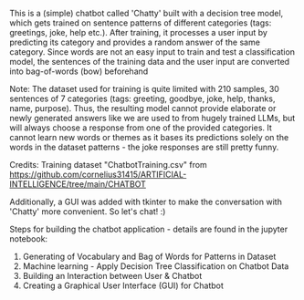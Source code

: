 This is a (simple) chatbot called 'Chatty' built with a decision tree model, which gets trained on sentence patterns of different categories (tags: greetings, joke, help etc.). After training, it processes a user input by predicting its category and provides a random answer of the same category. Since words are not an easy input to train and test a classification model, the sentences of the training data and the user input are converted into bag-of-words (bow) beforehand

Note: The dataset used for training is quite limited with 210 samples, 30 sentences of 7 categories (tags: greeting, goodbye, joke, help, thanks, name, purpose). Thus, the resulting model cannot provide elaborate or newly generated answers like we are used to from hugely trained LLMs, but will always choose a response from one of the provided categories. It cannot learn new words or themes as it bases its predictions solely on the words in the dataset patterns - the joke responses are still pretty funny.

Credits: Training dataset "ChatbotTraining.csv" from https://github.com/cornelius31415/ARTIFICIAL-INTELLIGENCE/tree/main/CHATBOT

Additionally, a GUI was added with tkinter to make the conversation with 'Chatty' more convenient. So let's chat! :)

Steps for building the chatbot application - details are found in the jupyter notebook:
1. Generating of Vocabulary and Bag of Words for Patterns in Dataset
2. Machine learning - Apply Decision Tree Classification on Chatbot Data
3. Building an Interaction between User & Chatbot
4. Creating a Graphical User Interface (GUI) for Chatbot
